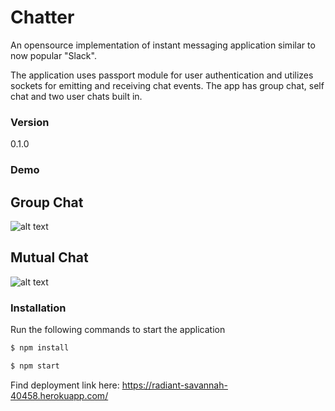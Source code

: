 # Chatter 

An opensource implementation of instant messaging application similar to now popular "Slack".

The application uses passport module for user authentication and utilizes sockets for emitting and receiving chat events. The app has group chat, self chat and two user chats built in.

### Version
0.1.0

### Demo

## Group Chat
![alt text](https://s3.amazonaws.com/bucket.invenlook.storage/group_chat.png)

## Mutual Chat
![alt text](https://s3.amazonaws.com/bucket.invenlook.storage/mutual_chat.png)


### Installation

Run the following commands to start the application

```sh
$ npm install
```

```sh
$ npm start
```
Find deployment link here: https://radiant-savannah-40458.herokuapp.com/

